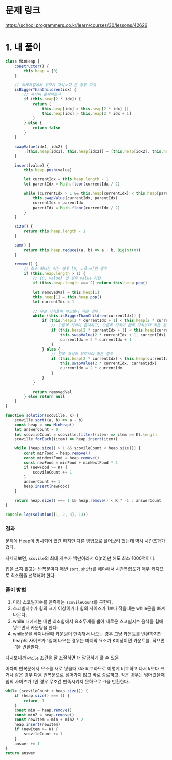 # 문제 링크

https://school.programmers.co.kr/learn/courses/30/lessons/42626

# 1. 내 풀이

```jsx
class MinHeap {
	constructor() {
		this.heap = [0]
	}

	// 삭제과정에서 부모가 자식보다 큰 경우 교체
	isBiggerThanChildren(idx) {
		// 자식이 존재하는지
		if (this.heap[2 * idx]) {
			return (
				this.heap[idx] > this.heap[2 * idx] ||
				this.heap[idx] > this.heap[2 * idx + 1]
			)
		} else {
			return false
		}
	}

	swapValue(idx1, idx2) {
		;[this.heap[idx1], this.heap[idx2]] = [this.heap[idx2], this.heap[idx1]]
	}

	insert(value) {
		this.heap.push(value)

		let currentIdx = this.heap.length - 1
		let parentIdx = Math.floor(currentIdx / 2)

		while (currentIdx > 1 && this.heap[currentIdx] < this.heap[parentIdx]) {
			this.swapValue(currentIdx, parentIdx)
			currentIdx = parentIdx
			parentIdx = Math.floor(currentIdx / 2)
		}
	}

	size() {
		return this.heap.length - 1
	}

	sum() {
		return this.heap.reduce((a, b) => a + b, BigInt(0))
	}

	remove() {
		// 최소 하나는 있는 경우 [0, value]인 경우
		if (this.heap.length > 1) {
			// [0, value] 인 경우 value 리턴
			if (this.heap.length === 2) return this.heap.pop()

			let removedVal = this.heap[1]
			this.heap[1] = this.heap.pop()
			let currentIdx = 1

			// 우선 자식들이 부모보다 작은 경우
			while (this.isBiggerThanChildren(currentIdx)) {
				if (this.heap[2 * currentIdx + 1] < this.heap[2 * currentIdx]) {
					// 오른쪽 자식이 존재하고, 오른쪽 자식이 왼쪽 자식보다 작은 경우
					if (this.heap[2 * currentIdx + 1] < this.heap[currentIdx]) {
						this.swapValue(2 * currentIdx + 1, currentIdx)
						currentIdx = 2 * currentIdx + 1
					}
				} else {
					// 왼쪽 자식이 부모보다 작은 경우
					if (this.heap[2 * currentIdx] < this.heap[currentIdx]) {
						this.swapValue(2 * currentIdx, currentIdx)
						currentIdx = 2 * currentIdx
					}
				}
			}

			return removedVal
		} else return null
	}
}

function solution(scoville, K) {
	scoville.sort((a, b) => a - b)
	const heap = new MinHeap()
	let answerCount = 0
	let scovileCount = scoville.filter((item) => item >= K).length
	scoville.forEach((item) => heap.insert(item))

	while (heap.size() > 1 && scovileCount < heap.size()) {
		const minFood = heap.remove()
		const minNextFood = heap.remove()
		const newFood = minFood + minNextFood * 2
		if (newFood >= K) {
			scovileCount += 1
		}
		answerCount += 1
		heap.insert(newFood)
	}

	return heap.size() === 1 && heap.remove() < K ? -1 : answerCount
}

console.log(solution([1, 2, 3], 13))
```

### 결과

문제에 Heap이 명시되어 있긴 하지만 다른 방법으로 풀어보려 했는데 역시 시간초과가 떴다.

자세히보면, `scovile`의 최대 개수가 백만이라서 O(n2)만 해도 최소 1000억이다.

힙을 쓰지 않고는 반복문마다 매번 `sort`, `shift`를 해야해서 시간복잡도가 매우 커지므로 최소힙을 선택해야 한다.

### 풀이 방법

1. 미리 스코빌지수를 만족하는 `scovileCount`를 구한다.
2. 스코빌지수가 힙의 크기 이상이거나 힙의 사이즈가 1보다 작을때는 while문을 빠져나온다.
3. while 내에서는 매번 최소힙에서 요소두개를 뽑아 새로운 스코빌지수 음식을 힙에 넣으면서 카운팅을 한다.
4. while문을 빠져나올때 카운팅이 만족해서 나오는 경우 그냥 카운트를 반환하지만 heap의 사이즈가 1일때 나오는 경우는 마지막 요소가 K이상이면 카운트를, 작으면 -1을 반환한다.

다시보니까 `while` 조건을 잘 조절하면 더 깔끔하게 풀 수 있음

어차피 반복문에서 요소를 새로 넣을때 k와 비교하므로 이렇게 비교하고 나서 k보다 크거나 같은 경우 다음 반복문으로 넘어가지 않고 바로 종료하고, 작은 경우는 넘어갔을때 힙의 사이즈가 1인 경우 무조건 만족시키지 못하므로 -1을 반환한다.

```jsx
while (scovileCount < heap.size()) {
	if (heap.size() === 1) {
		return -1
	}
	const min = heap.remove()
	const min2 = heap.remove()
	const newItem = min + min2 * 2
	heap.insert(newItem)
	if (newItem >= K) {
		scovileCount += 1
	}
	answer += 1
}
return answer
```
